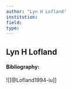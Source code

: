 ```yaml
---
author: "Lyn H Lofland"
institution:
field:
type:
---
```


## Lyn H Lofland
#### Bibliography:

![[@Lofland1994-iu]]